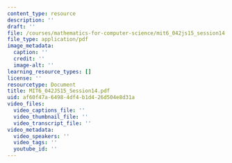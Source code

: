 ```yaml
---
content_type: resource
description: ''
draft: ''
file: /courses/mathematics-for-computer-science/mit6_042js15_session14.pdf
file_type: application/pdf
image_metadata:
  caption: ''
  credit: ''
  image-alt: ''
learning_resource_types: []
license: ''
resourcetype: Document
title: MIT6_042JS15_Session14.pdf
uid: af60f47a-6498-4df4-b1d4-26d504e8d31a
video_files:
  video_captions_file: ''
  video_thumbnail_file: ''
  video_transcript_file: ''
video_metadata:
  video_speakers: ''
  video_tags: ''
  youtube_id: ''
---
```

